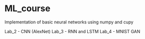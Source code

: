 # ML_course
Implementation of basic neural networks using numpy and cupy

Lab_2 - CNN (AlexNet)
Lab_3 - RNN and LSTM
Lab_4 - MNIST GAN

